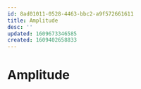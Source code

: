 ```yaml
---
id: 8ad01011-0528-4463-bbc2-a9f572661611
title: Amplitude
desc: ''
updated: 1609673346585
created: 1609402658833
---
```


# Amplitude
